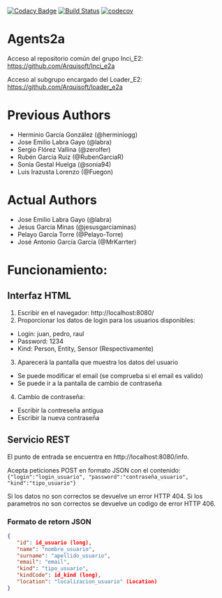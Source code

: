 [![Codacy Badge](https://api.codacy.com/project/badge/Grade/62678ef56d424b1cb7b719e3d279ba67)](https://www.codacy.com/app/jelabra/Agents_e2a?utm_source=github.com&amp;utm_medium=referral&amp;utm_content=Arquisoft/Agents_e2a&amp;utm_campaign=Badge_Grade)
[![Build Status](https://travis-ci.org/Arquisoft/Agents_e2a.svg?branch=master)](https://travis-ci.org/Arquisoft/Agents_e2a)
[![codecov](https://codecov.io/gh/Arquisoft/Agents_e2a/branch/master/graph/badge.svg)](https://codecov.io/gh/Arquisoft/Agents_e2a)


# Agents2a

Acceso al repositorio común del grupo Inci_E2:
https://github.com/Arquisoft/Inci_e2a

Acceso al subgrupo encargado del Loader_E2:
https://github.com/Arquisoft/loader_e2a

# Previous Authors

- Herminio García González (@herminiogg)
- Jose Emilio Labra Gayo (@labra)
- Sergio Flórez Vallina (@zerolfer)
- Rubén García Ruiz (@RubenGarciaR)
- Sonia Gestal Huelga (@sonia94)
- Luis Irazusta Lorenzo (@Fuegon)

# Actual Authors

- Jose Emilio Labra Gayo (@labra)
- Jesus García Minas (@jesusgarciaminas)
- Pelayo García Torre (@Pelayo-Torre)
- José Antonio García García (@MrKarrter)

# Funcionamiento:
## Interfaz HTML
1. Escribir en el navegador: http://localhost:8080/
2. Proporcionar los datos de login para los usuarios disponibles:
 * Login: juan, pedro, raul
 * Password: 1234
 * Kind: Person, Entity, Sensor (Respectivamente)
3. Aparecerá la pantalla que muestra los datos del usuario
 * Se puede modificar el email (se comprueba si el email es valido)
 * Se puede ir a la pantalla de cambio de contraseña
4. Cambio de contraseña:
 * Escribir la contreseña antigua
 * Escribir la nueva contraseña

## Servicio REST
   El punto de entrada se encuentra en http://localhost:8080/info.
   
   Acepta peticiones POST en formato JSON con el contenido:
   ``{"login":"login_usuario", "password":"contraseña_usuario", "kind":"tipo_usuario"}``
   
   Si los datos no son correctos se devuelve un error HTTP 404.
   Si los parametros no son correctos se devuelve un codigo de error HTTP 406.
   
### Formato de retorn JSON
   ```json
   {
      "id": id_usuario (long),
      "name": "nombre_usuario",
      "surname": "apellido_usuario",
      "email": "email",
      "kind": "tipo_usuario",
      "kindCode": id_kind (long),
      "location": "localizacion_usuario" (Location)
   }
   ```


